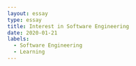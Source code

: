 ```yaml
---
layout: essay
type: essay
title: Interest in Software Engineering
date: 2020-01-21
labels:
  - Software Engineering
  - Learning
---
```


